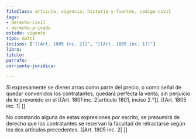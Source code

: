 ```yaml
---
fileClass: articulo, vigencia, historia-y-fuentes, codigo-civil
tags:
- derecho-civil
- derecho-privado
estado: vigente
tipo: multi
incisos: ["[[Art. 1805 inc. 2]]", "[[Art. 1805 inc. 1]]"]
libro:
titulo:
parrafo:
corriente-juridica:

---
```

Si expresamente se dieren arras como parte del precio, o como señal de quedar convenidos los contratantes, quedará perfecta la venta; sin perjuicio de lo prevenido en el [[Art. 1801 inc. 2|artículo 1801, inciso 2.°]]. [[Art. 1805 inc. 1| ]]

No constando alguna de estas expresiones por escrito, se presumirá de derecho que los contratantes se reservan la facultad de retractarse según los dos artículos precedentes. [[Art. 1805 inc. 2| ]]